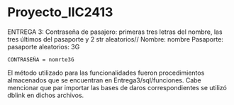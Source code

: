 # Proyecto_IIC2413

ENTREGA 3:
Contraseña de pasajero: primeras tres letras del nombre, las tres últimos del pasaporte y 2 str aleatorios// 
	Nombre: nombre
	Pasaporte: pasaporte
	aleatorios: 3G

	CONTRASEÑA = nomrte3G
 
 El método utilizado para las funcionalidades fueron procedimientos almacenados que se encuentran en Entrega3/sql/funciones.
 Cabe mencionar que par importar las bases de daros correspondientes se utilizó dblink en dichos archivos.
